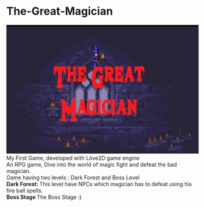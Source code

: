 # The-Great-Magician
![alt text](https://github.com/pulsingcoder/The-Great-Magician/blob/master/The%20Great%20Magician.jpeg)
My First Game, developed with Löve2D game engine
<BR>
  An RPG game, Dive into the world of magic fight and defeat the bad magician.
<BR>
  Game having two levels : Dark Forest and Boss Level
  <BR>
    <B> Dark Forest: </B> This level have NPCs which magician has to defeat using his fire ball spells. <BR>
    <B> Boss Stage </B> The Boss Stage :)
